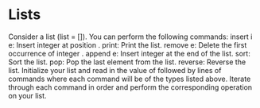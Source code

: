 # Lists
Consider a list (list = []). You can perform the following commands:  insert i e: Insert integer  at position . print: Print the list. remove e: Delete the first occurrence of integer . append e: Insert integer  at the end of the list. sort: Sort the list. pop: Pop the last element from the list. reverse: Reverse the list. Initialize your list and read in the value of  followed by  lines of commands where each command will be of the  types listed above. Iterate through each command in order and perform the corresponding operation on your list.
